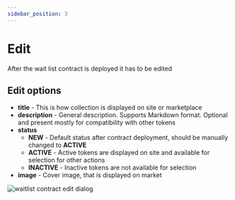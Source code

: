 ```yaml
---
sidebar_position: 3
---
```


# Edit

After the wait list contract is deployed it has to be edited

## Edit options

- **title** - This is how collection is displayed on site or marketplace
- **description** - General description. Supports Markdown format. Optional and present mostly for compatibility with other tokens
- **status**
    - **NEW** - Default status after contract deployment, should be manually changed to **ACTIVE**
    - **ACTIVE** - Active tokens are displayed on site and available for selection for other actions
    - **INACTIVE** - Inactive tokens are not available for selection
- **image** - Cover image, that is displayed on market

![waitlist contract edit dialog](/img/admin/mechanics-simple/wait-list/waitlist_contract_edit_dialog.png)
